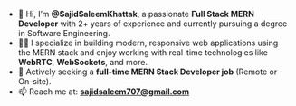 - 👋 Hi, I’m **@SajidSaleemKhattak**, a passionate **Full Stack MERN Developer** with 2+ years of experience and currently pursuing a degree in Software Engineering.  
- 👨‍💻 I specialize in building modern, responsive web applications using the MERN stack and enjoy working with real-time technologies like **WebRTC**, **WebSockets**, and more.  
- 💼 Actively seeking a **full-time MERN Stack Developer job** (Remote or On-site).  
- 📫 Reach me at: **sajidsaleem707@gmail.com**
